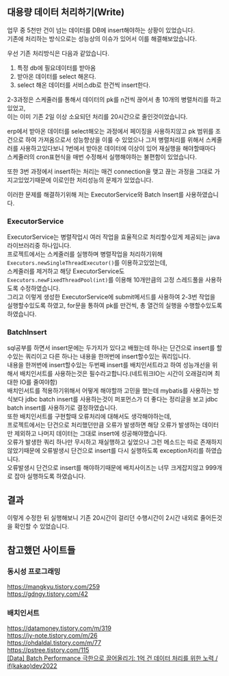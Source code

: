 ## 대용량 데이터 처리하기(Write)
업무 중 5천만 건이 넘는 데이터를 DB에 insert해야하는 상황이 있었습니다.  
기존에 처리하는 방식으로는 성능상의 이슈가 있어서 이를 해결해보았습니다.  

우선 기존 처리방식은 다음과 같았습니다.  
1. 특정 db에 필요데이터를 받아옴  
2. 받아온 데이터를 select 해온다.  
3. select 해온 데이터를 서비스db로 한건씩 insert한다.  

2-3과정은 스케줄러를 통해서 데이터의 pk를 n건씩 끊어서 총 10개의 병렬처리를 하고있었고,  
이는 이미 기존 2일 이상 소요되던 처리를 20시간으로 줄인것이었습니다.  


erp에서 받아온 데이터를 select해오는 과정에서 페이징을 사용하지않고 pk 범위를 조건으로 하여 가져옴으로서 성능향상을 이룰 수 있었으나
그저 병렬처리를 위해서 스케줄러를 사용하고있다보니 1번에서 받아온 데이터에 이상이 있어 재실행을 해야할때마다 스케줄러의 cron표현식을 매번 수정해서 실행해야하는 불편함이 있었습니다.  

또한 3번 과정에서 insert하는 처리는 매건 connection을 맺고 끊는 과정을 그대로 가지고있었기때문에 이로인한 처리성능의 문제가 있었습니다.  

이러한 문제를 해결하기위해 저는 ExecutorService와 Batch Insert를 사용하였습니다.  

### ExecutorService  
ExecutorService는 병렬작업시 여러 작업을 효율적으로 처리할수있게 제공되는 java 라이브러리중 하나입니다.  
프로젝트에서는 스케줄러를 실행하며 병렬작업을 처리하기위해 `Executors.newSingleThreadExecutor()`를 이용하고있었는데,  
스케줄러를 제거하고 해당 ExecutorService도 `Executors.newFixedThreadPool(int)`를 이용해 10개만큼의 고정 스레드풀을 사용하도록 수정하였습니다.  
그리고 이렇게 생성한 ExecutorService에 submit메서드를 사용하여 2-3번 작업을 실행할수있도록 하였고, for문을 통하여 pk를 만건씩, 총 열건의 실행을 수행할수있도록 하였습니다.


### BatchInsert
sql공부를 하면서 insert문에는 두가지가 있다고 배웠는데 하나는 단건으로 insert를 할수있는 쿼리이고 다른 하나는 내용을 한꺼번에 insert할수있는 쿼리입니다.  
내용을 한꺼번에 insert할수있는 두번째 insert를 배치인서트라고 하여 성능개선을 위해서 배치인서트를 사용하는것은 필수라고합니다.(네트워크IO는 시간이 오래걸리며 최대한 IO를 줄여야함)  
배치인서트를 적용하기위해서 어떻게 해야할까 고민을 했는데 mybatis를 사용하는 방식보다 jdbc batch insert를 사용하는것이 퍼포먼스가 더 좋다는 정리글을 보고 jdbc batch insert를 사용하기로 결정하였습니다.  
또한 배치인서트를 구현할때 오류처리에 대해서도 생각해야하는데,  
프로젝트에서는 단건으로 처리했던만큼 오류가 발생하면 해당 오류가 발생하는 데이터만 제외하고 나머지 데이터는 그대로 insert에 성공해야했습니다.  
오류가 발생한 쿼리 하나만 무시하고 재실행하고 싶었으나 그런 메소드는 따로 존재하지않았기때문에 오류발생시 단건으로 insert를 다시 실행하도록 exception처리를 하였습니다.  
오류발생시 단건으로 insert를 해야하기때문에 배치사이즈는 너무 크게잡지않고 999개로 잡아 실행하도록 하였습니다.  


## 결과
이렇게 수정한 뒤 실행해보니 기존 20시간이 걸리던 수행시간이 2시간 내외로 줄어든것을 확인할 수 있었습니다.



## 참고했던 사이트들
### 동시성 프로그래밍
https://mangkyu.tistory.com/259  
https://gdngy.tistory.com/42  

### 배치인서트
https://datamoney.tistory.com/m/319  
https://jy-note.tistory.com/m/26  
https://ohdaldal.tistory.com/m/77  
https://pstree.tistory.com/115  
[[Data] Batch Performance 극한으로 끌어올리기: 1억 건 데이터 처리를 위한 노력 / if(kakao)dev2022](https://www.youtube.com/watch?v=2IIwQDIi3ys)
